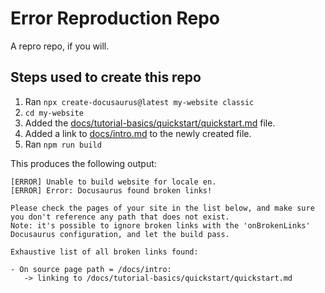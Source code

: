 # Error Reproduction Repo

A repro repo, if you will.

## Steps used to create this repo

1. Ran `npx create-docusaurus@latest my-website classic`
2. `cd my-website`
3. Added the [docs/tutorial-basics/quickstart/quickstart.md](docs/tutorial-basics/quickstart/quickstart.md) file.
4. Added a link to [docs/intro.md](docs/intro.md) to the newly created file.
5. Ran `npm run build`

This produces the following output:

```text
[ERROR] Unable to build website for locale en.
[ERROR] Error: Docusaurus found broken links!

Please check the pages of your site in the list below, and make sure you don't reference any path that does not exist.
Note: it's possible to ignore broken links with the 'onBrokenLinks' Docusaurus configuration, and let the build pass.

Exhaustive list of all broken links found:

- On source page path = /docs/intro:
   -> linking to /docs/tutorial-basics/quickstart/quickstart.md
```
